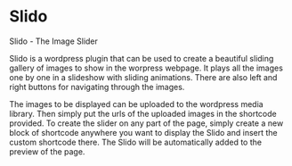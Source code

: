 # Slido

Slido - The Image Slider


Slido is a wordpress plugin that can be used to create a beautiful sliding gallery of images to show in the worpress webpage. It plays all the images one by one in a slideshow with sliding animations. There are also left and right buttons for navigating through the images.

The images to be displayed can be uploaded to the wordpress media library. Then simply put the urls of the uploaded images in the shortcode provided. To create the slider on any part of the page, simply create a new block of shortcode anywhere you want to display the Slido and insert the custom shortcode there. The Slido will be automatically added to the preview of the page. 
